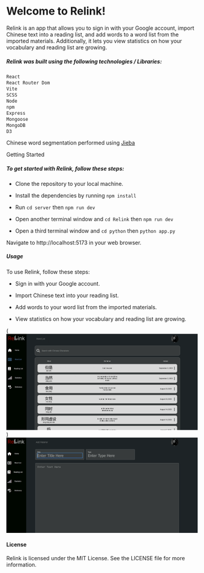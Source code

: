 # Welcome to Relink!

Relink is an app that allows you to sign in with your Google account, import Chinese text into a reading list, and add words to a word list from the imported materials. Additionally, it lets you view statistics on how your vocabulary and reading list are growing.

##### Relink was built using the following technologies / Libraries:

    React
    React Router Dom
    Vite
    SCSS
    Node
    npm
    Express
    Mongoose
    MongoDB
    D3

Chinese word segmentation performed using [Jieba](https://github.com/fxsjy/jieba)

Getting Started

##### To get started with Relink, follow these steps:

- Clone the repository to your local machine.

- Install the dependencies by running `npm install`

- Run `cd server` then `npm run dev`

- Open another terminal window and `cd Relink` then `npm run dev`

- Open a third terminal window and `cd python` then `python app.py`

Navigate to http://localhost:5173 in your web browser.

##### Usage

To use Relink, follow these steps:

- Sign in with your Google account.

- Import Chinese text into your reading list.

- Add words to your word list from the imported materials.

- View statistics on how your vocabulary and reading list are growing.

(![Demo gif 1](github/relink-gif-1.gif))
![Demo gif 2](github/relink-gif-2.gif)

#### License

Relink is licensed under the MIT License. See the LICENSE file for more information.
